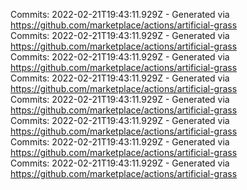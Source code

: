 Commits: 2022-02-21T19:43:11.929Z - Generated via https://github.com/marketplace/actions/artificial-grass
<br>
Commits: 2022-02-21T19:43:11.929Z - Generated via https://github.com/marketplace/actions/artificial-grass
<br>
Commits: 2022-02-21T19:43:11.929Z - Generated via https://github.com/marketplace/actions/artificial-grass
<br>
Commits: 2022-02-21T19:43:11.929Z - Generated via https://github.com/marketplace/actions/artificial-grass
<br>
Commits: 2022-02-21T19:43:11.929Z - Generated via https://github.com/marketplace/actions/artificial-grass
<br>
Commits: 2022-02-21T19:43:11.929Z - Generated via https://github.com/marketplace/actions/artificial-grass
<br>
Commits: 2022-02-21T19:43:11.929Z - Generated via https://github.com/marketplace/actions/artificial-grass
<br>
Commits: 2022-02-21T19:43:11.929Z - Generated via https://github.com/marketplace/actions/artificial-grass
<br>
